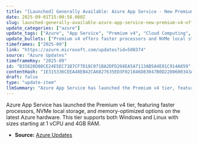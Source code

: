```yaml
---
title: "[Launched] Generally Available: Azure App Service - New Premium v4 Offering"
date: 2025-09-01T15:00:58.000Z
slug: launched-generally-available-azure-app-service-new-premium-v4-offering
update_categories: ["azure"]
update_tags: ["Azure", "App Service", "Premium v4", "Cloud Computing", "Windows", "Linux"]
update_bullets: ["Premium v4 offers faster processors and NVMe local storage.", "Includes memory-optimized options on latest Azure hardware.", "Available for both Windows and Linux customers.", "Sizes start from 1 vCPU and 4GB RAM."]
timeframes: ["2025-09"]
link: "https://azure.microsoft.com/updates?id=500374"
source: "Azure Updates"
timeframeKey: "2025-09"
id: "B35820D08CE24E5EC71B7CF7D18C071BA2DFD268EA5A7113AB5A4E01C914A859"
contentHash: "1E315336CEEA48EB42CA6827635ED3F021846D83047B0D2280600343A0A1966C"
draft: false
type: "update-item"
llmSummary: "Azure App Service has launched the Premium v4 tier, featuring faster processors, NVMe local storage, and memory-optimized options on the latest Azure hardware. This tier supports both Windows and Linux with sizes starting at 1 vCPU and 4GB RAM."
---
```


Azure App Service has launched the Premium v4 tier, featuring faster processors, NVMe local storage, and memory-optimized options on the latest Azure hardware. This tier supports both Windows and Linux with sizes starting at 1 vCPU and 4GB RAM.

- **Source:** [Azure Updates](https://azure.microsoft.com/updates?id=500374)

